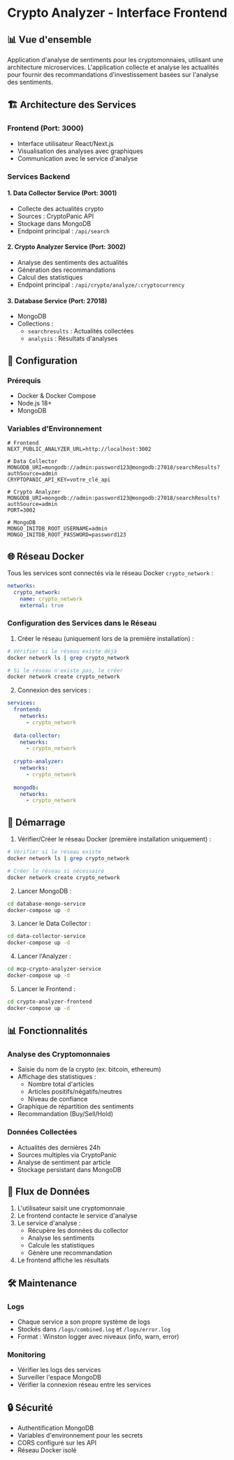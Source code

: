# Crypto Analyzer - Interface Frontend

## 📊 Vue d'ensemble

Application d'analyse de sentiments pour les cryptomonnaies, utilisant une architecture microservices. L'application collecte et analyse les actualités pour fournir des recommandations d'investissement basées sur l'analyse des sentiments.

## 🏗️ Architecture des Services

### Frontend (Port: 3000)
- Interface utilisateur React/Next.js
- Visualisation des analyses avec graphiques
- Communication avec le service d'analyse

### Services Backend

#### 1. Data Collector Service (Port: 3001)
- Collecte des actualités crypto
- Sources : CryptoPanic API
- Stockage dans MongoDB
- Endpoint principal : `/api/search`

#### 2. Crypto Analyzer Service (Port: 3002)
- Analyse des sentiments des actualités
- Génération des recommandations
- Calcul des statistiques
- Endpoint principal : `/api/crypto/analyze/:cryptocurrency`

#### 3. Database Service (Port: 27018)
- MongoDB
- Collections :
  * `searchresults` : Actualités collectées
  * `analysis` : Résultats d'analyses

## 🔧 Configuration

### Prérequis
- Docker & Docker Compose
- Node.js 18+
- MongoDB

### Variables d'Environnement
```env
# Frontend
NEXT_PUBLIC_ANALYZER_URL=http://localhost:3002

# Data Collector
MONGODB_URI=mongodb://admin:password123@mongodb:27018/searchResults?authSource=admin
CRYPTOPANIC_API_KEY=votre_clé_api

# Crypto Analyzer
MONGODB_URI=mongodb://admin:password123@mongodb:27018/searchResults?authSource=admin
PORT=3002

# MongoDB
MONGO_INITDB_ROOT_USERNAME=admin
MONGO_INITDB_ROOT_PASSWORD=password123
```

## 🌐 Réseau Docker

Tous les services sont connectés via le réseau Docker `crypto_network` :

```yaml
networks:
  crypto_network:
    name: crypto_network
    external: true
```

### Configuration des Services dans le Réseau

1. Créer le réseau (uniquement lors de la première installation) :
```bash
# Vérifier si le réseau existe déjà
docker network ls | grep crypto_network

# Si le réseau n'existe pas, le créer
docker network create crypto_network
```

2. Connexion des services :
```yaml
services:
  frontend:
    networks:
      - crypto_network
  
  data-collector:
    networks:
      - crypto_network
  
  crypto-analyzer:
    networks:
      - crypto_network
  
  mongodb:
    networks:
      - crypto_network
```

## 🚀 Démarrage

1. Vérifier/Créer le réseau Docker (première installation uniquement) :
```bash
# Vérifier si le réseau existe
docker network ls | grep crypto_network

# Créer le réseau si nécessaire
docker network create crypto_network
```

2. Lancer MongoDB :
```bash
cd database-mongo-service
docker-compose up -d
```

3. Lancer le Data Collector :
```bash
cd data-collector-service
docker-compose up -d
```

4. Lancer l'Analyzer :
```bash
cd mcp-crypto-analyzer-service
docker-compose up -d
```

5. Lancer le Frontend :
```bash
cd crypto-analyzer-frontend
docker-compose up -d
```

## 📊 Fonctionnalités

### Analyse des Cryptomonnaies
- Saisie du nom de la crypto (ex: bitcoin, ethereum)
- Affichage des statistiques :
  * Nombre total d'articles
  * Articles positifs/négatifs/neutres
  * Niveau de confiance
- Graphique de répartition des sentiments
- Recommandation (Buy/Sell/Hold)

### Données Collectées
- Actualités des dernières 24h
- Sources multiples via CryptoPanic
- Analyse de sentiment par article
- Stockage persistant dans MongoDB

## 🔄 Flux de Données

1. L'utilisateur saisit une cryptomonnaie
2. Le frontend contacte le service d'analyse
3. Le service d'analyse :
   - Récupère les données du collector
   - Analyse les sentiments
   - Calcule les statistiques
   - Génère une recommandation
4. Le frontend affiche les résultats

## 🛠️ Maintenance

### Logs
- Chaque service a son propre système de logs
- Stockés dans `/logs/combined.log` et `/logs/error.log`
- Format : Winston logger avec niveaux (info, warn, error)

### Monitoring
- Vérifier les logs des services
- Surveiller l'espace MongoDB
- Vérifier la connexion réseau entre les services

## 🔒 Sécurité

- Authentification MongoDB
- Variables d'environnement pour les secrets
- CORS configuré sur les API
- Réseau Docker isolé